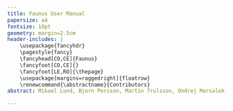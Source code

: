 ```yaml
---
title: Faunus User Manual
papersize: a4
fontsize: 10pt
geometry: margin=2.5cm
header-includes: |
    \usepackage{fancyhdr}
    \pagestyle{fancy}
    \fancyhead[CO,CE]{Faunus}
    \fancyfoot[CO,CE]{}
    \fancyfoot[LE,RO]{\thepage}
    \usepackage[margins=raggedright]{floatrow}
    \renewcommand{\abstractname}{Contributors}
abstract: Mikael Lund, Bjorn Persson, Martin Trulsson, Ondrej Marsalek, Christophe Labbez, Andre Teixeira, Anil Kurut, Chris Evers, Magnus Ullner, Robert Vacha, Axel Thuresson, Bjorn Stenqvist, Joao Henriques, Alexei Abrikossov, Giulio Tesei, Lukas Sukenik, Coralie Pasquier, Niels Kouwenhoven

---
```


